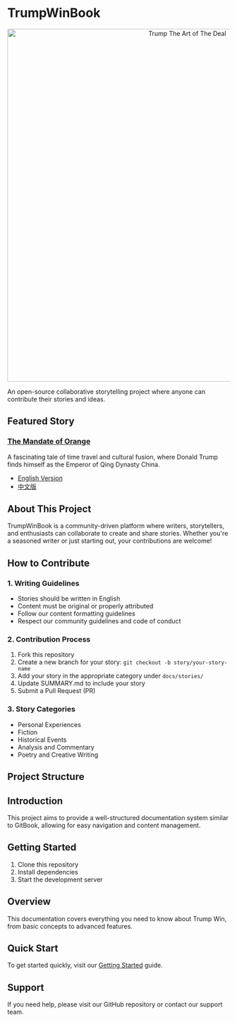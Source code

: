 # TrumpWinBook

<div align="center">
  <img src="https://m.media-amazon.com/images/I/51C8jF6QPXL._SY445_SX342_.jpg" alt="Trump The Art of The Deal" width="800"/>
</div>

An open-source collaborative storytelling project where anyone can contribute their stories and ideas.

## Featured Story

### [The Mandate of Orange](docs/stories/mandate-of-orange/README.md)
A fascinating tale of time travel and cultural fusion, where Donald Trump finds himself as the Emperor of Qing Dynasty China.
- [English Version](docs/stories/mandate-of-orange/README.md)
- [中文版](docs/stories/mandate-of-orange/README.zh.md)

## About This Project

TrumpWinBook is a community-driven platform where writers, storytellers, and enthusiasts can collaborate to create and share stories. Whether you're a seasoned writer or just starting out, your contributions are welcome!

## How to Contribute

### 1. Writing Guidelines
- Stories should be written in English
- Content must be original or properly attributed
- Follow our content formatting guidelines
- Respect our community guidelines and code of conduct

### 2. Contribution Process
1. Fork this repository
2. Create a new branch for your story: `git checkout -b story/your-story-name`
3. Add your story in the appropriate category under `docs/stories/`
4. Update SUMMARY.md to include your story
5. Submit a Pull Request (PR)

### 3. Story Categories
- Personal Experiences
- Fiction
- Historical Events
- Analysis and Commentary
- Poetry and Creative Writing

## Project Structure

## Introduction

This project aims to provide a well-structured documentation system similar to GitBook, allowing for easy navigation and content management.

## Getting Started

1. Clone this repository
2. Install dependencies
3. Start the development server

## Overview

This documentation covers everything you need to know about Trump Win, from basic concepts to advanced features.

## Quick Start

To get started quickly, visit our [Getting Started](chapters/chapter1.md) guide.

## Support

If you need help, please visit our GitHub repository or contact our support team.